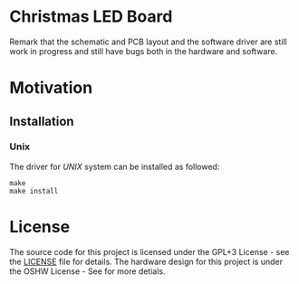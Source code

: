 # Christmas LED Board

Remark that the schematic and PCB layout and the software driver are still work in progress and still have bugs both in the hardware and software.

# Motivation


## Installation

### Unix
The driver for *UNIX* system can be installed as followed:
```
make 
make install
```


# License
The source code for this project is licensed under the GPL+3 License - see the [LICENSE](LICENSE) file for details.
The hardware design for this project is under the OSHW License - See [](LICENSE) for more detials.

